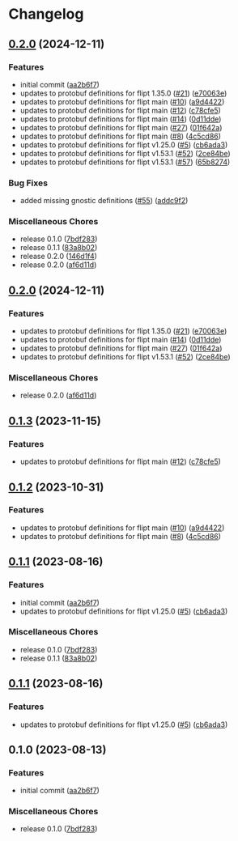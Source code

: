 # Changelog

## [0.2.0](https://github.com/flipt-io/flipt-grpc-dotnet/compare/v0.2.0...0.2.0) (2024-12-11)


### Features

* initial commit ([aa2b6f7](https://github.com/flipt-io/flipt-grpc-dotnet/commit/aa2b6f75e94f6b59b22be35593a19a17f9f4ca33))
* updates to protobuf definitions for flipt 1.35.0 ([#21](https://github.com/flipt-io/flipt-grpc-dotnet/issues/21)) ([e70063e](https://github.com/flipt-io/flipt-grpc-dotnet/commit/e70063e0ff55c7a94b346151d34b67c788bbce64))
* updates to protobuf definitions for flipt main ([#10](https://github.com/flipt-io/flipt-grpc-dotnet/issues/10)) ([a9d4422](https://github.com/flipt-io/flipt-grpc-dotnet/commit/a9d442291399c4470c412746535977b72a800bd1))
* updates to protobuf definitions for flipt main ([#12](https://github.com/flipt-io/flipt-grpc-dotnet/issues/12)) ([c78cfe5](https://github.com/flipt-io/flipt-grpc-dotnet/commit/c78cfe5aa48ffb2d829e4fd5c32444fb99f61d9c))
* updates to protobuf definitions for flipt main ([#14](https://github.com/flipt-io/flipt-grpc-dotnet/issues/14)) ([0d11dde](https://github.com/flipt-io/flipt-grpc-dotnet/commit/0d11dde14379c279a9ff0718ab42d1ca411716ff))
* updates to protobuf definitions for flipt main ([#27](https://github.com/flipt-io/flipt-grpc-dotnet/issues/27)) ([01f642a](https://github.com/flipt-io/flipt-grpc-dotnet/commit/01f642a307c2dea84a27f6b84db8c320bee7a5b0))
* updates to protobuf definitions for flipt main ([#8](https://github.com/flipt-io/flipt-grpc-dotnet/issues/8)) ([4c5cd86](https://github.com/flipt-io/flipt-grpc-dotnet/commit/4c5cd863e89fe757824718490d1ccae166700442))
* updates to protobuf definitions for flipt v1.25.0 ([#5](https://github.com/flipt-io/flipt-grpc-dotnet/issues/5)) ([cb6ada3](https://github.com/flipt-io/flipt-grpc-dotnet/commit/cb6ada380091330c71958f132d8eb82e9ef58f5e))
* updates to protobuf definitions for flipt v1.53.1 ([#52](https://github.com/flipt-io/flipt-grpc-dotnet/issues/52)) ([2ce84be](https://github.com/flipt-io/flipt-grpc-dotnet/commit/2ce84bea9074fbbd67ddf2d72b0fb65d6af7e55b))
* updates to protobuf definitions for flipt v1.53.1 ([#57](https://github.com/flipt-io/flipt-grpc-dotnet/issues/57)) ([65b8274](https://github.com/flipt-io/flipt-grpc-dotnet/commit/65b82742274b8389f7460dc79d95b70c6148d112))


### Bug Fixes

* added missing gnostic definitions ([#55](https://github.com/flipt-io/flipt-grpc-dotnet/issues/55)) ([addc9f2](https://github.com/flipt-io/flipt-grpc-dotnet/commit/addc9f22735f8eeac499e0b8f1a57c6ae28822d4))


### Miscellaneous Chores

* release 0.1.0 ([7bdf283](https://github.com/flipt-io/flipt-grpc-dotnet/commit/7bdf283ecb3ed861bfd92d2cb4569d644dec578a))
* release 0.1.1 ([83a8b02](https://github.com/flipt-io/flipt-grpc-dotnet/commit/83a8b02b1077a84b3f4c85b986aa75fae665583a))
* release 0.2.0 ([146d1f4](https://github.com/flipt-io/flipt-grpc-dotnet/commit/146d1f47eeba65230c2ab574b7b33527388bf1fb))
* release 0.2.0 ([af6d11d](https://github.com/flipt-io/flipt-grpc-dotnet/commit/af6d11d47ee982ae95da7b6b2bd32b10e08749ba))

## [0.2.0](https://github.com/flipt-io/flipt-grpc-dotnet/compare/0.1.3...0.2.0) (2024-12-11)


### Features

* updates to protobuf definitions for flipt 1.35.0 ([#21](https://github.com/flipt-io/flipt-grpc-dotnet/issues/21)) ([e70063e](https://github.com/flipt-io/flipt-grpc-dotnet/commit/e70063e0ff55c7a94b346151d34b67c788bbce64))
* updates to protobuf definitions for flipt main ([#14](https://github.com/flipt-io/flipt-grpc-dotnet/issues/14)) ([0d11dde](https://github.com/flipt-io/flipt-grpc-dotnet/commit/0d11dde14379c279a9ff0718ab42d1ca411716ff))
* updates to protobuf definitions for flipt main ([#27](https://github.com/flipt-io/flipt-grpc-dotnet/issues/27)) ([01f642a](https://github.com/flipt-io/flipt-grpc-dotnet/commit/01f642a307c2dea84a27f6b84db8c320bee7a5b0))
* updates to protobuf definitions for flipt v1.53.1 ([#52](https://github.com/flipt-io/flipt-grpc-dotnet/issues/52)) ([2ce84be](https://github.com/flipt-io/flipt-grpc-dotnet/commit/2ce84bea9074fbbd67ddf2d72b0fb65d6af7e55b))


### Miscellaneous Chores

* release 0.2.0 ([af6d11d](https://github.com/flipt-io/flipt-grpc-dotnet/commit/af6d11d47ee982ae95da7b6b2bd32b10e08749ba))

## [0.1.3](https://github.com/flipt-io/flipt-grpc-dotnet/compare/0.1.2...0.1.3) (2023-11-15)


### Features

* updates to protobuf definitions for flipt main ([#12](https://github.com/flipt-io/flipt-grpc-dotnet/issues/12)) ([c78cfe5](https://github.com/flipt-io/flipt-grpc-dotnet/commit/c78cfe5aa48ffb2d829e4fd5c32444fb99f61d9c))

## [0.1.2](https://github.com/flipt-io/flipt-grpc-dotnet/compare/0.1.1...0.1.2) (2023-10-31)


### Features

* updates to protobuf definitions for flipt main ([#10](https://github.com/flipt-io/flipt-grpc-dotnet/issues/10)) ([a9d4422](https://github.com/flipt-io/flipt-grpc-dotnet/commit/a9d442291399c4470c412746535977b72a800bd1))
* updates to protobuf definitions for flipt main ([#8](https://github.com/flipt-io/flipt-grpc-dotnet/issues/8)) ([4c5cd86](https://github.com/flipt-io/flipt-grpc-dotnet/commit/4c5cd863e89fe757824718490d1ccae166700442))

## [0.1.1](https://github.com/flipt-io/flipt-grpc-dotnet/compare/v0.1.1...0.1.1) (2023-08-16)


### Features

* initial commit ([aa2b6f7](https://github.com/flipt-io/flipt-grpc-dotnet/commit/aa2b6f75e94f6b59b22be35593a19a17f9f4ca33))
* updates to protobuf definitions for flipt v1.25.0 ([#5](https://github.com/flipt-io/flipt-grpc-dotnet/issues/5)) ([cb6ada3](https://github.com/flipt-io/flipt-grpc-dotnet/commit/cb6ada380091330c71958f132d8eb82e9ef58f5e))


### Miscellaneous Chores

* release 0.1.0 ([7bdf283](https://github.com/flipt-io/flipt-grpc-dotnet/commit/7bdf283ecb3ed861bfd92d2cb4569d644dec578a))
* release 0.1.1 ([83a8b02](https://github.com/flipt-io/flipt-grpc-dotnet/commit/83a8b02b1077a84b3f4c85b986aa75fae665583a))

## [0.1.1](https://github.com/flipt-io/flipt-grpc-dotnet/compare/0.1.0...0.1.1) (2023-08-16)


### Features

* updates to protobuf definitions for flipt v1.25.0 ([#5](https://github.com/flipt-io/flipt-grpc-dotnet/issues/5)) ([cb6ada3](https://github.com/flipt-io/flipt-grpc-dotnet/commit/cb6ada380091330c71958f132d8eb82e9ef58f5e))

## 0.1.0 (2023-08-13)


### Features

* initial commit ([aa2b6f7](https://github.com/flipt-io/flipt-grpc-dotnet/commit/aa2b6f75e94f6b59b22be35593a19a17f9f4ca33))


### Miscellaneous Chores

* release 0.1.0 ([7bdf283](https://github.com/flipt-io/flipt-grpc-dotnet/commit/7bdf283ecb3ed861bfd92d2cb4569d644dec578a))

